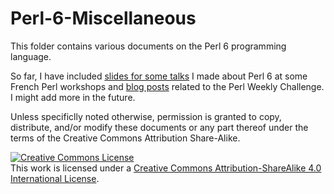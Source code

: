 # Perl-6-Miscellaneous
This folder contains various documents on the Perl 6 programming language.

So far, I have included [slides for some talks](Talks) I made about Perl 6 at 
some French Perl workshops and [blog posts](Challenges-in-Perl6) related to the Perl Weekly Challenge.
 I might add more in the future.

Unless specificlly noted otherwise, permission is granted to copy, distribute, 
and/or modify these documents or any part thereof under the terms of the Creative 
Commons Attribution Share-Alike.

<a rel="license" href="http://creativecommons.org/licenses/by-sa/4.0/"><img alt="Creative Commons License" style="border-width:0" src="https://i.creativecommons.org/l/by-sa/4.0/88x31.png" /></a><br />This work is licensed under a <a rel="license" href="http://creativecommons.org/licenses/by-sa/4.0/">Creative Commons Attribution-ShareAlike 4.0 International License</a>.
